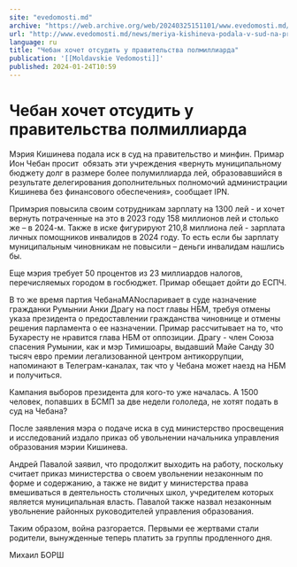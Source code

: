 ```yaml
---
site: "evedomosti.md"
archive: "https://web.archive.org/web/20240325151101/www.evedomosti.md/news/meriya-kishineva-podala-v-sud-na-pravitelstvo-i-minfin-zhela"
url: "http://www.evedomosti.md/news/meriya-kishineva-podala-v-sud-na-pravitelstvo-i-minfin-zhela"
language: ru
title: "Чебан хочет отсудить у правительства полмиллиарда"
publication: '[[Moldavskie Vedomosti]]'
published: 2024-01-24T10:59
---
```


# Чебан хочет отсудить у правительства полмиллиарда

Мэрия Кишинева подала иск в суд на правительство и минфин. Примар Ион Чебан просит  обязать эти учреждения «вернуть муниципальному бюджету долг в размере более полумиллиарда лей, образовавшийся в результате делегирования дополнительных полномочий администрации Кишинева без финансового обеспечения», сообщает IPN.

Примэрия повысила своим сотрудникам зарплату на 1300 лей - и хочет вернуть потраченные на это в 2023 году 158 миллионов лей и столько же – в 2024-м. Также в иске фигурируют 210,8 миллиона лей - зарплата личных помощников инвалидов в 2024 году. То есть если бы зарплату муниципальным чиновникам не повысили – деньги инвалидам нашлись бы.

Еще мэрия требует 50 процентов из 23 миллиардов налогов, перечисляемых городом в госбюджет. Примар обещает дойти до ЕСПЧ.

В то же время партия ЧебанаMANоспаривает в суде назначение гражданки Румынии Анки Драгу на пост главы НБМ, требуя отмены указа президента о предоставлении гражданства чиновнице и отмены решения парламента о ее назначении. Примар рассчитывает на то, что Бухаресту не нравится глава НБМ от оппозиции. Драгу - член Союза спасения Румынии, как и мэр Тимишоары, выдавший Майе Санду 30 тысяч евро премии легализованной центром антикоррупции, напоминают в Телеграм-каналах, так что у Чебана может наезд на НБМ и получиться.

Кампания выборов президента для кого-то уже началась. А 1500 человек, попавших в БСМП за две недели гололеда, не хотят подать в суд на Чебана?

После заявления мэра о подаче иска в суд министерство просвещения и исследований издало приказ об увольнении начальника управления образования мэрии Кишинева.

Андрей Павалой заявил, что продолжит выходить на работу, поскольку считает приказ министерства о своем увольнении незаконным по форме и содержанию, а также не видит у министерства права вмешиваться в деятельность столичных школ, учредителем которых является муниципальная власть. Павалой также назвал незаконным увольнение районных руководителей управления образования.

Таким образом, война разгорается. Первыми ее жертвами стали родители, вынужденные теперь платить за группы продленного дня.

Михаил БОРШ